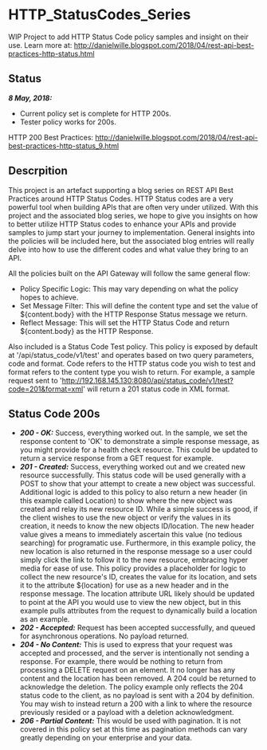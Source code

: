 # HTTP_StatusCodes_Series
WIP Project to add HTTP Status Code policy samples and insight on their use.
Learn more at: http://danielwille.blogspot.com/2018/04/rest-api-best-practices-http-status.html

## Status

***8 May, 2018:***
- Current policy set is complete for HTTP 200s.
- Tester policy works for 200s.

HTTP 200 Best Practices: http://danielwille.blogspot.com/2018/04/rest-api-best-practices-http-status_9.html


## Descrpition
This project is an artefact supporting a blog series on REST API Best Practices around HTTP Status Codes. HTTP Status codes are a very powerful tool when building APIs that are often very under utilized. With this project and the associated blog series, we hope to give you insights on how to better utilize HTTP Status codes to enhance your APIs and provide samples to jump start your journey to implementation. General insights into the policies will be included here, but the associated blog entries will really delve into how to use the different codes and what value they bring to an API.

All the policies built on the API Gateway will follow the same general flow:
- Policy Specific Logic: This may vary depending on what the policy hopes to achieve.
- Set Message Filter: This will define the content type and set the value of ${content.body} with the HTTP Response Status message we return. 
- Reflect Message: This will set the HTTP Status Code and return ${content.body} as the HTTP Response.

Also included is a Status Code Test policy. This policy is exposed by default at '/api/status_code/v1/test' and operates based on two query parameters, code and format. Code refers to the HTTP status code you wish to test and format refers to the content type you wish to return. For example, a sample request sent to 'http://192.168.145.130:8080/api/status_code/v1/test?code=201&format=xml' will return a 201 status code in XML format.

## Status Code 200s

- ***200 - OK:*** Success, everything worked out. In the sample, we set the response content to 'OK' to demonstrate a simple response message, as you might provide for a health check resource. This could be updated to return a service response from a GET request for example.
- ***201 - Created:*** Success, everything worked out and we created new resource successfully. This status code will be used generally with a POST to show that your attempt to create a new object was successful. Additional logic is added to this policy to also return a new  header (in this example called Location) to show where the new object was created and relay its new resource ID. While a simple success is good, if the client wishes to use the new object or verify the values in its creation, it needs to know the new objects ID/location. The new header value gives a means to immediately ascertain this value (no tedious searching) for programatic use. Furthermore, in this example policy, the new location is also returned in the response message so a user could simply click the link to follow it to the new resource, embracing hyper media for ease of use. This policy provides a placeholder for logic to collect the new resource's ID, creates the value for its location, and sets it to the attribute ${location} for use as a new header and in the response message. The location attribute URL likely should be updated to point at the API you would use to view the new object, but in this example pulls attributes from the request to dynamically build a location as an example.
- ***202 - Accepted:*** Request has been accepted successfully, and queued for asynchronous operations. No payload returned.
- ***204 - No Content:*** This is used to express that your request was accepted and processed, and the server is intentionally not sending a response. For example, there would be nothing to return from processing a DELETE request on an element. It no longer has any content and the location has been removed. A 204 could be returned to acknowledge the deletion. The policy example only reflects the 204 status code to the client, as no payload is sent with a 204 by definition. You may wish to instead return a 200 with a link to where the resource previously resided or a payload with a deletion acknowledgment.
- ***206 - Partial Content:*** This would be used with pagination. It is not covered in this policy set at this time as pagination methods can vary greatly depending on your enterprise and your data.
